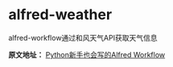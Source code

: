 # alfred-weather
alfred-workflow通过和风天气API获取天气信息


**原文地址：**
[Python新手也会写的Alfred Workflow](https://www.jianshu.com/p/4b980a0193b6)
